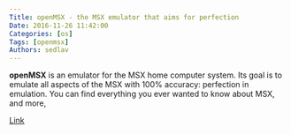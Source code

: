 ```yaml
---
Title: openMSX - the MSX emulator that aims for perfection
Date: 2016-11-26 11:42:00
Categories: [os]
Tags: [openmsx]
Authors: sedlav
---
```


**openMSX** is an emulator for the MSX home computer system. Its goal is to emulate all aspects of the MSX with 100% accuracy: perfection in emulation. You can find everything you ever wanted to know about MSX, and more,

[Link](http://openmsx.org/index.php)
